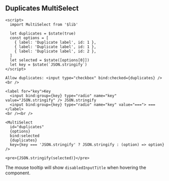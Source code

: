 ## Duplicates MultiSelect

```svelte example id="disabled-input-title"
<script>
  import MultiSelect from '$lib'

  let duplicates = $state(true)
  const options = [
    { label: 'Duplicate label', id: 1 },
    { label: 'Duplicate label', id: 1 },
    { label: 'Duplicate label', id: 2 },
  ]
  let selected = $state([options[0]])
  let key = $state(`JSON.stringify`)
</script>

Allow duplicates: <input type="checkbox" bind:checked={duplicates} />
<br />

<label for="key">Key
  <input bind:group={key} type="radio" name="key" value="JSON.stringify" /> JSON.stringify
  <input bind:group={key} type="radio" name="key" value="==="> ===
</label>
<br /><br />

<MultiSelect
  id="duplicates"
  {options}
  bind:selected
  {duplicates}
  key={key === 'JSON.stringify' ? JSON.stringify : (option) => option}
/>

<pre>{JSON.stringify(selected)}</pre>
```

The mouse tooltip will show `disabledInputTitle` when hovering the component.
